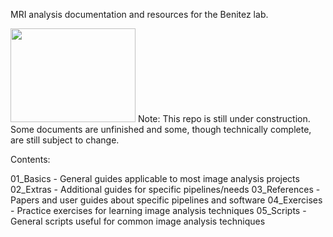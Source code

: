 
MRI analysis documentation and resources for the Benitez lab.
<html>
<img src="https://momentousinstitute.org//assets/site/blog/Brain-Under-Construction.jpg", width="200", height="150">
</html>
Note: This repo is still under construction. Some documents are unfinished and some, though technically complete, are still subject to change.

Contents:

01_Basics - General guides applicable to most image analysis projects
02_Extras - Additional guides for specific pipelines/needs
03_References - Papers and user guides about specific pipelines and software 
04_Exercises - Practice exercises for learning image analysis techniques
05_Scripts - General scripts useful for common image analysis techniques
